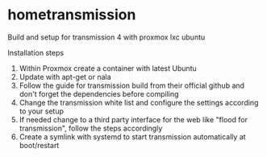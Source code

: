 # hometransmission
Build and setup for transmission 4 with proxmox lxc ubuntu

Installation steps
1. Within Proxmox create a container with latest Ubuntu
2. Update with apt-get or nala
3. Follow the guide for transmission build from their official github and don't forget the dependencies before compiling
4. Change the transmission white list and configure the settings according to your setup
5. If needed change to a third party interface for the web like "flood for transmission", follow the steps accordingly
6. Create a symlink with systemd to start transmission automatically at boot/restart
